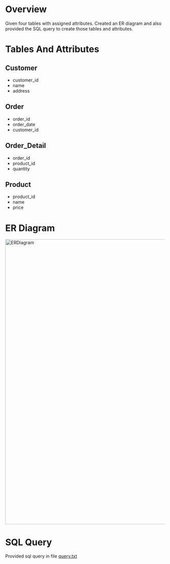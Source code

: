 # Overview
Given four tables with assigned attributes. Created an ER diagram and also provided the SQL query to create those tables and attributes.

# Tables And Attributes
## Customer
- customer_id
- name
- address
## Order
- order_id
- order_date
- customer_id
## Order_Detail
- order_id
- product_id
- quantity
## Product
- product_id
- name
- price

# ER Diagram
<img width="900" alt="ERDiagram" src="https://github.com/saurabh-consultadd/Sql-Assignment/assets/174772884/fb3e5d8c-5c8d-4a75-b36c-7cc6201a0c59">

# SQL Query
Provided sql query in file [query.txt](https://github.com/saurabh-consultadd/Sql-Assignment/blob/main/ER-Diagram/query.txt)
